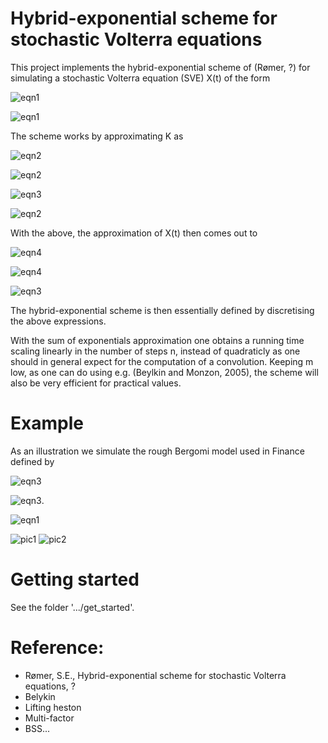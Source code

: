 # Hybrid-exponential scheme for stochastic Volterra equations
This project implements the hybrid-exponential scheme of (Rømer, ?) for simulating a stochastic Volterra equation (SVE) X(t) of the form

![eqn1](https://github.com/sigurdroemer/hybrid_exponential_scheme/blob/readme_images/sve_def.png)

![eqn1](https://github.com/sigurdroemer/hybrid_exponential_scheme/blob/readme_images/temp1.png)

The scheme works by approximating K as 

![eqn2](https://github.com/sigurdroemer/hybrid_exponential_scheme/blob/readme_images/K_approx.png)

![eqn2](https://github.com/sigurdroemer/hybrid_exponential_scheme/blob/readme_images/temp2.png)

![eqn3](https://github.com/sigurdroemer/hybrid_exponential_scheme/blob/readme_images/temp4.png)

![eqn2](https://github.com/sigurdroemer/hybrid_exponential_scheme/blob/readme_images/K_plot.jpg)

With the above, the approximation of X(t) then comes out to

![eqn4](https://github.com/sigurdroemer/hybrid_exponential_scheme/blob/readme_images/X_approx.png)

![eqn4](https://github.com/sigurdroemer/hybrid_exponential_scheme/blob/readme_images/temp5.png)

![eqn3](https://github.com/sigurdroemer/hybrid_exponential_scheme/blob/readme_images/dU.png)

The hybrid-exponential scheme is then essentially defined by discretising the above expressions.

With the sum of exponentials approximation one obtains a running time scaling linearly in the number of steps n, instead of quadraticly as one should in general expect for the computation of a convolution. Keeping m low, as one can do using e.g. (Beylkin and Monzon, 2005), the scheme will also be very efficient for practical values.
 
# Example
As an illustration we simulate the rough Bergomi model used in Finance defined by

![eqn3](https://github.com/sigurdroemer/hybrid_exponential_scheme/blob/readme_images/rbergomi.png)

![eqn3](https://github.com/sigurdroemer/hybrid_exponential_scheme/blob/readme_images/rbergomi_params.png).

![eqn1](https://github.com/sigurdroemer/hybrid_exponential_scheme/blob/readme_images/temp3.png)

![pic1](https://github.com/sigurdroemer/hybrid_exponential_scheme/blob/readme_images/volatility.jpg)
![pic2](https://github.com/sigurdroemer/hybrid_exponential_scheme/blob/readme_images/u_factors.jpg)

# Getting started
See the folder '.../get_started'.

# Reference:
- Rømer, S.E., Hybrid-exponential scheme for stochastic Volterra equations, ?
- Belykin
- Lifting heston
- Multi-factor
- BSS...
